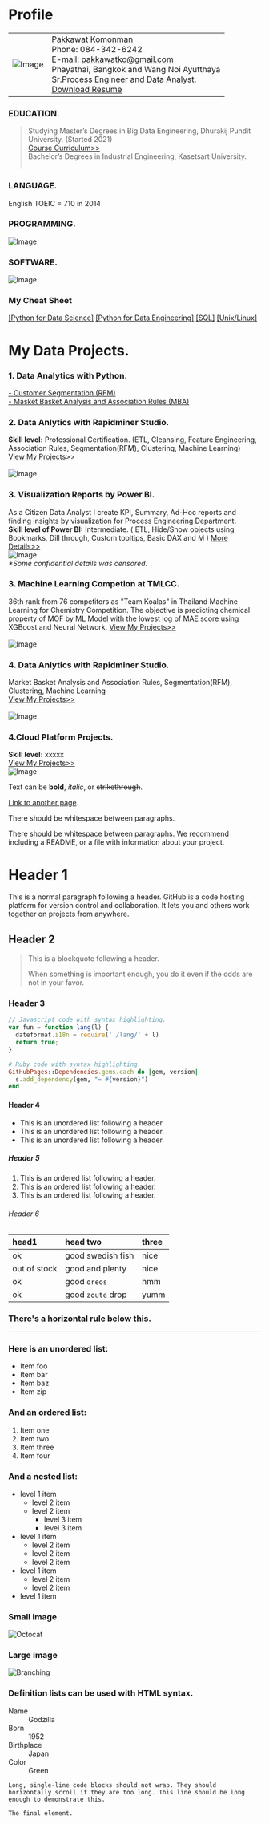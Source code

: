 # Profile

|  |      |
|  -  | ------------ |
|![Image](https://github.com/Pakkawatk/portfolio/blob/gh-pages/img/logo.png?raw=true)|Pakkawat Komonman<br />Phone: 084-342-6242<br />E-mail: pakkawatko@gmail.com<br /> Phayathai, Bangkok and Wang Noi Ayutthaya<br />Sr.Process Engineer and Data Analyst.<br />[Download Resume](https://cite.dpu.ac.th/bigdata/master-bigdata/structure-bigdata.html)|

### EDUCATION.<br /> 
>Studying Master’s Degrees in Big Data Engineering, Dhurakij Pundit University. (Started 2021)<br />
[Course Curriculum>>](https://cite.dpu.ac.th/bigdata/master-bigdata/structure-bigdata.html)<br />
>Bachelor’s Degrees in Industrial Engineering, Kasetsart University.<br /><br />

### LANGUAGE.<br />
English TOEIC = 710 in 2014<br />

### PROGRAMMING.<br />
![Image](https://github.com/Pakkawatk/portfolio/blob/gh-pages/img/prog.png?raw=true)<br />

### SOFTWARE.<br />
![Image](https://github.com/Pakkawatk/portfolio/blob/gh-pages/img/sw.png?raw=true)<br />

### My Cheat Sheet
[[Python for Data Science]](https://cite.dpu.ac.th/bigdata/master-bigdata/structure-bigdata.html)
[[Python for Data Engineering]](https://cite.dpu.ac.th/bigdata/master-bigdata/structure-bigdata.html)
[[SQL]](https://cite.dpu.ac.th/bigdata/master-bigdata/structure-bigdata.html)
[[Unix/Linux]](https://pakkawatk.github.io/portfolio/cc_unix)

# My Data Projects.<br />

### 1. Data Analytics with Python.

[- Customer Segmentation (RFM)](https://pakkawatk.github.io/portfolio/projects/python/rfm)<br />
[- Masket Basket Analysis and Association Rules (MBA)](https://pakkawatk.github.io/portfolio/projects/python/mba)<br />


### 2. Data Anlytics with Rapidminer Studio.<br />
**Skill level:** Professional Certification. (ETL, Cleansing, Feature Engineering, Association Rules, Segmentation(RFM), Clustering, Machine Learning)<br />
 [View My Projects>>](https://pakkawatk.github.io/portfolio/rapmprojects)<br /><br />
![Image](https://github.com/Pakkawatk/portfolio/blob/gh-pages/img/rapid1.PNG?raw=true)<br />

### 3. Visualization Reports by Power BI.<br /> 
As a Citizen Data Analyst I create KPI, Summary, Ad-Hoc reports and finding insights by visualization for Process Engineering Department.<br />
**Skill level of Power BI:** Intermediate. ( ETL, Hide/Show objects using Bookmarks, Dill through, Custom tooltips, Basic DAX and M ) [More Details>>](https://cite.dpu.ac.th/bigdata/master-bigdata/structure-bigdata.html)<br />
![Image](https://github.com/Pakkawatk/portfolio/blob/gh-pages/img/pbi.png?raw=true)<br />
_*Some confidential details was censored._<br />


### 3. Machine Learning Competion at TMLCC.<br />
36th rank from 76 competitors as "Team Koalas" in Thailand Machine Learning for Chemistry Competition. The objective is predicting chemical property of MOF by ML Model with the lowest log of MAE score using XGBoost and Neural Network. [View My Projects>>](https://cite.dpu.ac.th/bigdata/master-bigdata/structure-bigdata.html)<br /><br />
![Image](https://github.com/Pakkawatk/portfolio/blob/gh-pages/img/tmlcc.PNG?raw=true)<br />

### 4. Data Anlytics with Rapidminer Studio.<br />
Market Basket Analysis and Association Rules, Segmentation(RFM), Clustering, Machine Learning<br />
 [View My Projects>>](https://pakkawatk.github.io/portfolio/rapmprojects)<br /><br />
![Image](https://github.com/Pakkawatk/portfolio/blob/gh-pages/img/rapid1.PNG?raw=true)<br />

### 4.Cloud Platform Projects.<br />
**Skill level:** xxxxx<br /> [View My Projects>>](https://pakkawatk.github.io/portfolio/rapmprojects)<br />
![Image](https://github.com/Pakkawatk/portfolio/blob/gh-pages/img/rapid1.PNG?raw=true)<br />

Text can be **bold**, _italic_, or ~~strikethrough~~.

[Link to another page](./another-page.html).

There should be whitespace between paragraphs.

There should be whitespace between paragraphs. We recommend including a README, or a file with information about your project.

# Header 1

This is a normal paragraph following a header. GitHub is a code hosting platform for version control and collaboration. It lets you and others work together on projects from anywhere.

## Header 2

> This is a blockquote following a header.
>
> When something is important enough, you do it even if the odds are not in your favor.

### Header 3

```js
// Javascript code with syntax highlighting.
var fun = function lang(l) {
  dateformat.i18n = require('./lang/' + l)
  return true;
}
```

```ruby
# Ruby code with syntax highlighting
GitHubPages::Dependencies.gems.each do |gem, version|
  s.add_dependency(gem, "= #{version}")
end
```

#### Header 4

*   This is an unordered list following a header.
*   This is an unordered list following a header.
*   This is an unordered list following a header.

##### Header 5

1.  This is an ordered list following a header.
2.  This is an ordered list following a header.
3.  This is an ordered list following a header.

###### Header 6

| head1        | head two          | three |
|:-------------|:------------------|:------|
| ok           | good swedish fish | nice  |
| out of stock | good and plenty   | nice  |
| ok           | good `oreos`      | hmm   |
| ok           | good `zoute` drop | yumm  |

### There's a horizontal rule below this.

* * *

### Here is an unordered list:

*   Item foo
*   Item bar
*   Item baz
*   Item zip

### And an ordered list:

1.  Item one
1.  Item two
1.  Item three
1.  Item four

### And a nested list:

- level 1 item
  - level 2 item
  - level 2 item
    - level 3 item
    - level 3 item
- level 1 item
  - level 2 item
  - level 2 item
  - level 2 item
- level 1 item
  - level 2 item
  - level 2 item
- level 1 item

### Small image

![Octocat](https://github.githubassets.com/images/icons/emoji/octocat.png)

### Large image

![Branching](https://guides.github.com/activities/hello-world/branching.png)


### Definition lists can be used with HTML syntax.

<dl>
<dt>Name</dt>
<dd>Godzilla</dd>
<dt>Born</dt>
<dd>1952</dd>
<dt>Birthplace</dt>
<dd>Japan</dd>
<dt>Color</dt>
<dd>Green</dd>
</dl>

```
Long, single-line code blocks should not wrap. They should horizontally scroll if they are too long. This line should be long enough to demonstrate this.
```

```
The final element.
```

